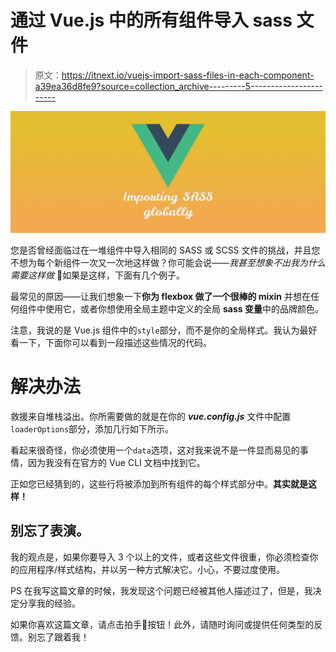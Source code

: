 # 通过 Vue.js 中的所有组件导入 sass 文件

> 原文：<https://itnext.io/vuejs-import-sass-files-in-each-component-a39ea36d8fe9?source=collection_archive---------5----------------------->

![](img/f5cc56ee10bb5429ed3ab77b9b88e4f3.png)

您是否曾经面临过在一堆组件中导入相同的 SASS 或 SCSS 文件的挑战，并且您不想为每个新组件一次又一次地这样做？你可能会说——*我甚至想象不出我为什么需要这样做* 🧐如果是这样，下面有几个例子。

最常见的原因——让我们想象一下**你为 flexbox 做了一个很棒的 mixin** 并想在任何组件中使用它，或者你想使用全局主题中定义的全局 **sass 变量**中的品牌颜色。

注意，我说的是 Vue.js 组件中的`style`部分，而不是你的全局样式。我认为最好看一下，下面你可以看到一段描述这些情况的代码。

# 解决办法

救援来自堆栈溢出。你所需要做的就是在你的 ***vue.config.js*** 文件中配置`loaderOptions`部分，添加几行如下所示。

看起来很奇怪，你必须使用一个`data`选项，这对我来说不是一件显而易见的事情，因为我没有在官方的 Vue CLI 文档中找到它。

正如您已经猜到的，这些行将被添加到所有组件的每个样式部分中。**其实就是这样！**

## 别忘了表演。

我的观点是，如果你要导入 3 个以上的文件，或者这些文件很重，你必须检查你的应用程序/样式结构，并以另一种方式解决它。小心，不要过度使用。

PS
在我写这篇文章的时候，我发现这个问题已经被其他人描述过了，但是，我决定分享我的经验。

如果你喜欢这篇文章，请点击拍手👏按钮！此外，请随时询问或提供任何类型的反馈。别忘了跟着我！